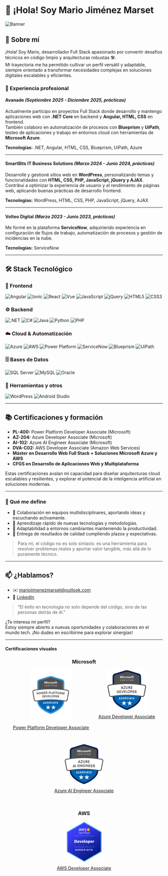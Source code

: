 # 👋 ¡Hola! Soy Mario Jiménez Marset

![Banner](https://i.pinimg.com/originals/38/a7/69/38a769ed038d1bf50a2a052e458c6f3b.gif)

## 💬 Sobre mí

¡Hola! Soy Mario, desarrollador Full Stack apasionado por convertir desafíos técnicos en código limpio y arquitecturas robustas 🛠️.  
Mi trayectoria me ha permitido cultivar un perfil versátil y adaptable, siempre orientado a transformar necesidades complejas en soluciones digitales escalables y eficientes.

### 🚀 Experiencia profesional

#### **Avanade** *(Septiembre 2025 - Diciembre 2025, prácticas)*
Actualmente participo en proyectos Full Stack donde desarrollo y mantengo aplicaciones web con **.NET Core** en backend y **Angular, HTML, CSS** en frontend.  
También colaboro en automatización de procesos con **Blueprism** y **UiPath**, testeo de aplicaciones y trabajo en entornos cloud con herramientas de **Microsoft Azure**.

**Tecnologías:** .NET, Angular, HTML, CSS, Blueprism, UiPath, Azure

---

#### **SmartBits IT Business Solutions** *(Marzo 2024 - Junio 2024, prácticas)*
Desarrollé y gestioné sitios web en **WordPress**, personalizando temas y funcionalidades con **HTML, CSS, PHP, JavaScript, jQuery y AJAX**.  
Contribuí a optimizar la experiencia de usuario y el rendimiento de páginas web, aplicando buenas prácticas de desarrollo frontend.

**Tecnologías:** WordPress, HTML, CSS, PHP, JavaScript, jQuery, AJAX

---

#### **Volteo Digital** *(Marzo 2023 - Junio 2023, prácticas)*
Me formé en la plataforma **ServiceNow**, adquiriendo experiencia en configuración de flujos de trabajo, automatización de procesos y gestión de incidencias en la nube.

**Tecnologías:** ServiceNow

---

## 🛠️ Stack Tecnológico

### 🎨 Frontend
![Angular](https://img.shields.io/badge/Angular-DD0031?style=for-the-badge&logo=angular&logoColor=white)
![Ionic](https://img.shields.io/badge/Ionic-3880FF?style=for-the-badge&logo=ionic&logoColor=white)
![React](https://img.shields.io/badge/React-61DAFB?style=for-the-badge&logo=react&logoColor=black)
![Vue](https://img.shields.io/badge/Vue-4FC08D?style=for-the-badge&logo=vue.js&logoColor=white)
![JavaScript](https://img.shields.io/badge/JavaScript-F7DF1E?style=for-the-badge&logo=javascript&logoColor=black)
![jQuery](https://img.shields.io/badge/jQuery-0769AD?style=for-the-badge&logo=jquery&logoColor=white)
![HTML5](https://img.shields.io/badge/HTML5-E34F26?style=for-the-badge&logo=html5&logoColor=white)
![CSS3](https://img.shields.io/badge/CSS3-1572B6?style=for-the-badge&logo=css3&logoColor=white)

### ⚙️ Backend
![.NET](https://img.shields.io/badge/.NET-512BD4?style=for-the-badge&logo=dotnet&logoColor=white)
![C#](https://img.shields.io/badge/C%23-239120?style=for-the-badge&logo=csharp&logoColor=white)
![Java](https://img.shields.io/badge/Java-007396?style=for-the-badge&logo=java&logoColor=white)
![Python](https://img.shields.io/badge/Python-3776AB?style=for-the-badge&logo=python&logoColor=white)
![PHP](https://img.shields.io/badge/PHP-777BB4?style=for-the-badge&logo=php&logoColor=white)

### ☁️ Cloud & Automatización
![Azure](https://img.shields.io/badge/Azure-0078D4?style=for-the-badge&logo=microsoftazure&logoColor=white)
![AWS](https://img.shields.io/badge/AWS-FF9900?style=for-the-badge&logo=amazonaws&logoColor=white)
![Power Platform](https://img.shields.io/badge/Power%20Platform-742774?style=for-the-badge&logo=microsoftpowerapps&logoColor=white)
![ServiceNow](https://img.shields.io/badge/ServiceNow-00A1E0?style=for-the-badge&logo=servicenow&logoColor=white)
![Blueprism](https://img.shields.io/badge/Blueprism-0099FF?style=for-the-badge&logo=data:image/svg+xml;base64,PHN2ZyB3aWR0aD0iMzAiIGhlaWdodD0iMzAiIHZpZXdCb3g9IjAgMCAzMCAzMCIgZmlsbD0ibm9uZSIgeG1sbnM9Imh0dHA6Ly93d3cudzMub3JnLzIwMDAvc3ZnIj48cmVjdCB3aWR0aD0iMzAiIGhlaWdodD0iMzAiIHJ4PSIxNSIgZmlsbD0iIzAwOTlmZiIvPjwvc3ZnPg==)
![UiPath](https://img.shields.io/badge/UiPath-FF6F00?style=for-the-badge&logo=data:image/svg+xml;base64,PHN2ZyB3aWR0aD0iMzAiIGhlaWdodD0iMzAiIHZpZXdCb3g9IjAgMCAzMCAzMCIgZmlsbD0ibm9uZSIgeG1sbnM9Imh0dHA6Ly93d3cudzMub3JnLzIwMDAvc3ZnIj48cmVjdCB3aWR0aD0iMzAiIGhlaWdodD0iMzAiIHJ4PSIxNSIgZmlsbD0iI0ZGNkYwMCIvPjwvc3ZnPg==)

### 🗄️ Bases de Datos
![SQL Server](https://img.shields.io/badge/SQL%20Server-CC2927?style=for-the-badge&logo=microsoftsqlserver&logoColor=white)
![MySQL](https://img.shields.io/badge/MySQL-4479A1?style=for-the-badge&logo=mysql&logoColor=white)
![Oracle](https://img.shields.io/badge/Oracle-F80000?style=for-the-badge&logo=oracle&logoColor=white)

### 🧰 Herramientas y otros
![WordPress](https://img.shields.io/badge/WordPress-21759B?style=for-the-badge&logo=wordpress&logoColor=white)
![Android Studio](https://img.shields.io/badge/Android%20Studio-3DDC84?style=for-the-badge&logo=androidstudio&logoColor=white)

---

## 📚 Certificaciones y formación

- **PL-400:** Power Platform Developer Associate (Microsoft)
- **AZ-204:** Azure Developer Associate (Microsoft)
- **AI-102:** Azure AI Engineer Associate (Microsoft)
- **DVA-C02:** AWS Developer Associate (Amazon Web Services)
- **Máster en Desarrollo Web Full Stack + Soluciones Microsoft Azure y AWS**
- **CFGS en Desarrollo de Aplicaciones Web y Multiplataforma**

Estas certificaciones avalan mi capacidad para diseñar arquitecturas cloud escalables y resilientes, y explorar el potencial de la inteligencia artificial en soluciones modernas.

---

### 🧩 Qué me define

- 🤝 Colaboración en equipos multidisciplinares, aportando ideas y escuchando activamente.
- 🧠 Aprendizaje rápido de nuevas tecnologías y metodologías.
- 🔄 Adaptabilidad a entornos cambiantes manteniendo la productividad.
- 🎯 Entrega de resultados de calidad cumpliendo plazos y expectativas.

> Para mí, el código no es solo sintaxis: es una herramienta para resolver problemas reales y aportar valor tangible, más allá de lo puramente técnico.

---

## 📫 ¿Hablamos?

- ✉️ [mariojimenezmarset@outlook.com](mailto:mariojimenezmarset@outlook.com)
- 🔗 [LinkedIn](https://www.linkedin.com/in/mario-jiménez-marset-51489825a)

> “El éxito en tecnología no solo depende del código, sino de las personas detrás de él.”

¿Te interesa mi perfil?  
Estoy siempre abierto a nuevas oportunidades y colaboraciones en el mundo tech. ¡No dudes en escribirme para explorar sinergias!

---

#### Certificaciones visuales

<div align="center">
  <h3>Microsoft</h3>
  <div style="display: flex; justify-content: center; gap: 30px; flex-wrap: wrap; margin-bottom: 40px;">
    <div align="center">
      <a href="https://learn.microsoft.com/es-es/users/mariojimenezmarset-5547/credentials/49fe011e61bf1ec8?ref=https%3A%2F%2Fwww.linkedin.com%2F">
        <img src="./assets/power_platform_developer.png" alt="Power Platform Developer Associate" width="130px" />
        <p style="margin-top: 8px; color: #333; font-weight: 500;">Power Platform Developer Associate</p>
      </a>
    </div>
    <div align="center">
      <a href="https://learn.microsoft.com/api/credentials/share/es-es/MarioJimenezMarset-5547/C0A404BD8891E1B1?sharingId=1C9169A92F4DA389">
        <img src="./assets/azure_developer.png" alt="Azure Developer Associate" width="130px" />
        <p style="margin-top: 8px; color: #333; font-weight: 500;">Azure Developer Associate</p>
      </a>
    </div>
    <div align="center">
      <a href="https://learn.microsoft.com/api/credentials/share/es-es/MarioJimenezMarset-5547/9F6B4692A8B7C08A?sharingId=1C9169A92F4DA389">
        <img src="./assets/azure_ai_engineer.png" alt="Azure AI Engineer Associate" width="130px" />
        <p style="margin-top: 8px; color: #333; font-weight: 500;">Azure AI Engineer Associate</p>
      </a>
    </div>
  </div>
  <h3>AWS</h3>
  <div align="center" style="margin-bottom: 20px;">
    <a href="https://www.credly.com/badges/07057379-d3cc-44a1-abf4-7055b8eb8a54">
      <img src="./assets/aws_developer.png" alt="AWS Developer Associate" width="130px" />
      <p style="margin-top: 8px; color: #333; font-weight: 500;">AWS Developer Associate</p>
    </a>
  </div>
</div>
